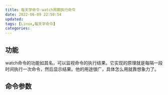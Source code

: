 ```yaml
---
title: 每天学命令-watch周期执行命令
date: 2022-06-09 22:50:54
updated:
tags: [Linux,每天学命令]
categories:
---
```

 ## 功能
  watch命令的功能如其名，可以监视命令的执行结果。它实现的原理就是每隔一段时间执行一次命令，然后显示结果。他的用途很广，具体怎么用就靠想象力了。

## 命令参数